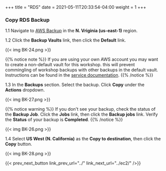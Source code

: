 +++
title = "RDS"
date =  2021-05-11T20:33:54-04:00
weight = 1
+++

###  Copy RDS Backup

1.1 Navigate to [AWS Backup](https://us-east-1.console.aws.amazon.com/backup/home?region=us-east-1#/) in the **N. Vriginia (us-east-1)** region.

1.2 Click the **Backup Vaults** link, then click the **Default** link.

{{< img BK-24.png >}}

{{% notice note %}}
If you are using your own AWS account you may want to create a non-default vault for this workshop. this will prevent commingling of workshop backups with other backups in the default vault. Instructions can be found in the [service documentation](https://docs.aws.amazon.com/aws-backup/latest/devguide/vaults.html).
{{% /notice %}}

1.3 In the **Backups** section. Select the backup. Click **Copy** under the **Actions** dropdown.

{{< img BK-27.png >}}

{{% notice warning %}}
If you don't see your backup, check the status of the **Backup Job**.  Click the **Jobs** link, then click the **Backup jobs** link.  Verify the **Status** of your backup is **Completed**.
{{% /notice %}}

{{< img BK-26.png >}}

1.4 Select **US West (N. California)** as the **Copy to destination**, then click the **Copy** button.

{{< img BK-28.png >}}

{{< prev_next_button link_prev_url="../" link_next_url="../ec2/" />}}
